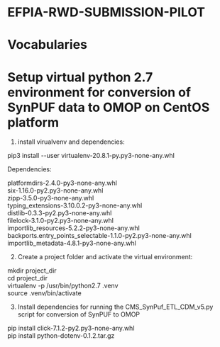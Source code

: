 # EFPIA-RWD-SUBMISSION-PILOT
# Vocabularies


# Setup virtual python 2.7 environment for conversion of SynPUF data to OMOP on CentOS platform

1. install virualvenv and dependencies:

pip3 install --user virtualenv-20.8.1-py.py3-none-any.whl 

Dependencies:

platformdirs-2.4.0-py3-none-any.whl <br /> 
six-1.16.0-py2.py3-none-any.whl <br />
zipp-3.5.0-py3-none-any.whl <br />
typing_extensions-3.10.0.2-py3-none-any.whl <br />
distlib-0.3.3-py2.py3-none-any.whl <br />
filelock-3.1.0-py2.py3-none-any.whl <br />
importlib_resources-5.2.2-py3-none-any.whl <br />
backports.entry_points_selectable-1.1.0-py2.py3-none-any.whl <br />
importlib_metadata-4.8.1-py3-none-any.whl <br />

2. Create a project folder and activate the virtual environment:

mkdir project_dir <br />
cd project_dir <br />
virtualenv -p /usr/bin/python2.7 .venv <br />
source .venv/bin/activate <br />

3. Install dependencies for running the CMS_SynPuf_ETL_CDM_v5.py script for conversion of SynPUF to OMOP

pip install click-7.1.2-py2.py3-none-any.whl <br />
pip install python-dotenv-0.1.2.tar.gz <br />

# 
